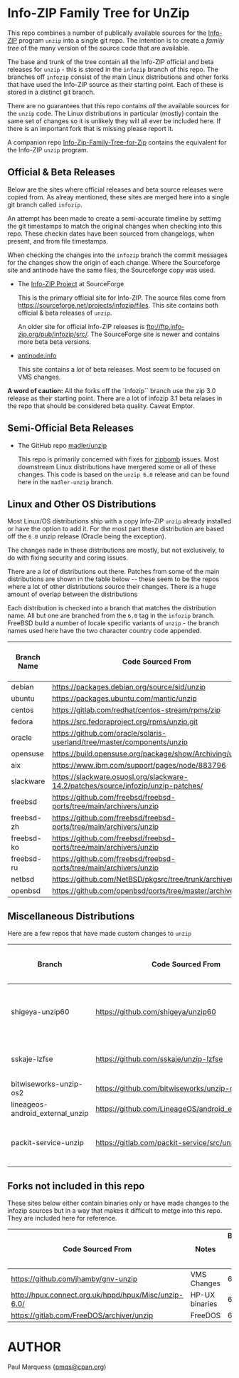 # Info-ZIP Family Tree for UnZip

This repo combines a number of publically available sources for the [Info-ZIP](https://infozip.sourceforge.net/) program `unzip` into a single git repo.
The intention is to create a *family tree* of the many version of the source code that are available.

The base and trunk of the tree contain all the Info-ZIP official and beta releases for `unzip` - this is stored in the `infozip` branch of this repo. The branches off `infozip` consist of the main Linux distributions and other forks that have used the Info-ZIP source as their starting point. Each of these is stored in a distinct git branch.


There are no guarantees that this repo contains *all* the available sources for the `unzip` code. The Linux distributions in particular (mostly) contain  the same set of changes so it is unlikely they will all ever be included here. If there is an important fork that is missing please report it.

A companion repo [Info-Zip-Family-Tree-for-Zip](https://github.com/pmqs/Info-ZIP-Family-Tree-for-Zip) contains the equivalent for the Info-ZIP `unzip` program.



## Official & Beta Releases

Below are the sites where official releases and beta source releases were copied from. As alreay mentioned, these sites are merged here into a single git branch called `infozip`.

An attempt has been made to create a semi-accurate timeline by settimg the git timestamps to match the original changes when checking  into this repo. These checkin dates have been sourced from changelogs, when present, and from file timestamps.

When checking the changes into the `infozip` branch the commit messages for the changes  show the origin of each change. Where the Sourceforge site and antinode have the same  files, the Sourceforge copy was used.

* The [Info-ZIP Project](https://sourceforge.net/projects/infozip/) at SourceForge

  This is the primary official site for Info-ZIP. The source files come from https://sourceforge.net/projects/infozip/files. This site contains both official & beta releases of `unzip`.

  An older site for official Info-ZIP releases is ftp://ftp.info-zip.org/pub/infozip/src/. The SourceForge site is newer and contains more beta beta versions.


* [antinode.info](http://antinode.info/ftp/info-zip/)

  This site contains a *lot* of beta releases. Most seem to be focused on VMS changes.

**A word of caution:** All the forks off the `infozip`` branch use the zip 3.0 release as their starting point. There are a lot of infozip 3.1 beta relases in the repo that should be considered beta quality. Caveat Emptor.

## Semi-Official Beta Releases

* The GitHub repo [madler/unzip](https://github.com/madler/unzip)

  This repo is primarily concerned with fixes for
  [zipbomb](https://en.wikipedia.org/wiki/Zip_bomb) issues.
  Most downstream Linux distributions have mergered some or all of these changes. This code is based on the `unzip 6.0` release and can be found here in the `madler-unzip` branch.

## Linux and Other OS Distributions

Most Linux/OS distributions ship with a copy Info-ZIP `unzip` already installed or have the option to add it.
For the most part these distribution are based off the `6.0` unzip release (Oracle being the exception).

The changes nade in these distributions are mostly, but not exclusively, to do with fixing security and coring issues.

There are a *lot* of distributions out there. Patches from some of the main distributions are shown in the table below -- these seem to be the repos where a lot of other distributions source their changes. There is a huge amount of overlap between the distributions

Each distribution is checked into a branch that matches the distribution name. All but one are branched from the `6.0` tag in the  `infozip` branch. FreeBSD build a number of locale specific variants of `unzip`  - the branch names used here have the two character country code appended.



| Branch Name | Code Sourced From | Branched From Infozip Tag |
|---|---|---|
| debian | https://packages.debian.org/source/sid/unzip | 6.0 |
| ubuntu | https://packages.ubuntu.com/mantic/unzip | 6.0 |
| centos | https://gitlab.com/redhat/centos-stream/rpms/zip | 6.0 |
| fedora | https://src.fedoraproject.org/rpms/unzip.git | 6.0 |
| oracle | https://github.com/oracle/solaris-userland/tree/master/components/unzip | 6.10c25 |
| opensuse | https://build.opensuse.org/package/show/Archiving/unzip | 6.0 |
| aix | https://www.ibm.com/support/pages/node/883796 | 6.0 |
| slackware | https://slackware.osuosl.org/slackware-14.2/patches/source/infozip/unzip-patches/ | 6.0 |
| freebsd | https://github.com/freebsd/freebsd-ports/tree/main/archivers/unzip | 6.0 |
| freebsd-zh | https://github.com/freebsd/freebsd-ports/tree/main/archivers/unzip | 6.0 |
| freebsd-ko | https://github.com/freebsd/freebsd-ports/tree/main/archivers/unzip | 6.0 |
| freebsd-ru | https://github.com/freebsd/freebsd-ports/tree/main/archivers/unzip | 6.0 |
| netbsd | https://github.com/NetBSD/pkgsrc/tree/trunk/archivers/unzip | 6.0 |
| openbsd | https://github.com/openbsd/ports/tree/master/archivers/unzip | 6.0 |


## Miscellaneous Distributions

Here  are a few repos that have made custom changes to `unzip`

| Branch | Code Sourced From | Notes | Branched From Infozip Tag |
|---| --- | ---| ---|
| shigeya-unzip60 | https://github.com/shigeya/unzip60 | MacOS changes for localization & [Homebrew](https://brew.sh/)  | 6.0 |
|sskaje-lzfse | https://github.com/sskaje/unzip-lzfse  |  Adds `lzfse` support for reading [ipa](https://en.wikipedia.org/wiki/.ipa) files | 6.0
| bitwiseworks-unzip-os2 | https://github.com/bitwiseworks/unzip-os2 | OS2 Changes | 6.0
| lineageos-android_external_unzip | https://github.com/LineageOS/android_external_unzip | Android build | Debian 6.0
| packit-service-unzip | https://gitlab.com/packit-service/src/unzip | Lots of patches from other Linix distros|  6.0


## Forks not included in this repo

These sites below either contain binaries only or have made changes to the infozip sources but in a way that makes it difficult to metge into this repo. They are included here for reference.

| Code Sourced From | Notes | Branched From Infozip Tag |
| --- | ---| --- |
| https://github.com/jhamby/gnv-unzip | VMS Changes |  6.0
| http://hpux.connect.org.uk/hppd/hpux/Misc/unzip-6.0/ | HP-UX binaries | 6.0
| https://gitlab.com/FreeDOS/archiver/unzip | FreeDOS | 6.0


# AUTHOR

Paul Marquess {pmqs@cpan.org)